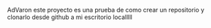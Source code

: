 AdVaron
este proyecto es una prueba de como crear un repositorio y clonarlo desde github a mi escritorio localllll